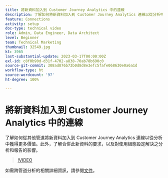 ```yaml
---
title: 將新資料加入到 Customer Journey Analytics 中的連線
description: 了解如何將新資料加入到 Customer Journey Analytics 連線以從分析中獲得更多價值。
feature: Connections
activity: setup
doc-type: technical video
role: Admin, Data Engineer, Data Architect
level: Beginner
team: Technical Marketing
thumbnail: 32549.jpg
kt: 3965
last-substantial-update: 2023-03-17T00:00:00Z
exl-id: c8f0b90d-d31f-4702-a838-70ab78b690c0
source-git-commit: 308ad876b73b0d8d8e3efc5fafe068630e0a6a1d
workflow-type: ht
source-wordcount: '97'
ht-degree: 100%

---
```


# 將新資料加入到 Customer Journey Analytics 中的連線

了解如何從其他管道將新資料加入到 Customer Journey Analytics 連線以從分析中獲得更多價值。此外，了解合併此新資料的要求，以及對使用組態設定解決之分析和報告的影響。

>[!VIDEO](https://video.tv.adobe.com/v/32549/?learn=on&quality=12)

如需跨管道分析的相關詳細資訊，請參閱[文件](https://experienceleague.adobe.com/docs/analytics-platform/using/cca/overview.html?lang=zh-Hant)。

